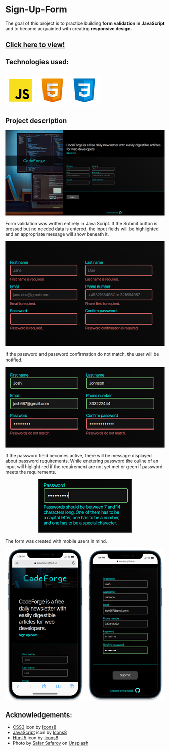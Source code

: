 # Sign-Up-Form

<p align ="justify">The goal of this project is to practice building <strong>form validation in JavaScript</strong> and to become acquainted with creating <strong>responsive design.</strong></p>
<h2><a href="https://kawalae.github.io/Sign-Up-Form/">Click here to view!</a></h2>

<h2>Technologies used: <h2>
<img src="Pictures/soft-dev-icons/icons8-javascript.svg" alt="Java Script icon">
<img src="Pictures/soft-dev-icons/icons8-html-5.svg" alt="HTML icon">
<img src="Pictures/soft-dev-icons/icons8-css3.svg" alt="CSS icon">

<h2>Project description</h2>

<img src="Pictures/Readme-pics/full-page-screen.png" alt="Full page screenshot.">


Form validation was written entirely in Java Script. If the Submit button is pressed but no needed data is entered, the input fields will be highlighted and an appropriate message will show beneath it.

<div align='center'>
   <img src="Pictures/Readme-pics/form-1.png" alt="Full page screenshot.">
</div>


If the password and password confirmation do not match, the user will be notified.

<div align='center'>
    <img src="Pictures/Readme-pics/form-2.png" alt="page screenshot.">
</div>


If the password field becomes active, there will be message displayed about password requirements. While enetering password the ouline of an input will higlight red if the requirement are not yet met or geen if password meets the requirements. 

<div align='center'>
    <img src="Pictures/Readme-pics/form-3.png" alt="page screenshot.">
</div>


The form was created with mobile users in mind. 

<div align='center'>
    <img src="Pictures/Readme-pics/phone.png" alt="phone screenshot.">
</div>


<h2>Acknowledgements:</h2>
<ul>
    <li><a target="_blank" href="https://icons8.com/icon/21278/css3">CSS3</a> icon by <a target="_blank" href="https://icons8.com">Icons8</a></li>
    <li><a target="_blank" href="https://icons8.com/icon/PXTY4q2Sq2lG/javascript">JavaScript</a> icon by <a target="_blank" href="https://icons8.com">Icons8</a></li>
    <li><a target="_blank" href="https://icons8.com/icon/v8RpPQUwv0N8/html-5">Html 5</a> icon by <a target="_blank" href="https://icons8.com">Icons8</a></li>
    <li>Photo by <a href="https://unsplash.com/@safarslife?utm_source=unsplash&utm_medium=referral&utm_content=creditCopyText">Safar Safarov</a> on <a href="https://unsplash.com/photos/koOdUvfGr4c?utm_source=unsplash&utm_medium=referral&utm_content=creditCopyText">Unsplash</a>
  </li>
</ul>



